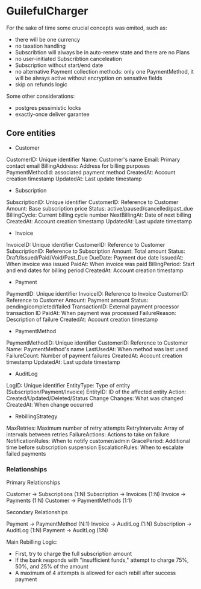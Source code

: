 # GuilefulCharger

For the sake of time some crucial concepts was omited, such as:
- there will be one currency
- no taxation handling
- Subscribtion will always be in auto-renew state and there are no Plans
- no user-initiated Subscribtion canceleation
- Subscription without start/end date
- no alternative Payment collection methods: only one PaymentMethod, it will be always active without encryption on sensative fields
- skip on refunds logic

Some other considerations:

* postgres pessimistic locks
* exactly-once deliver garantee

## Core entities

- Customer

CustomerID: Unique identifier
Name: Customer's name
Email: Primary contact email
BillingAddress: Address for billing purposes
PaymentMethodId: associated payment method
CreatedAt: Account creation timestamp
UpdatedAt: Last update timestamp

- Subscription

SubscriptionID: Unique identifier
CustomerID: Reference to Customer
Amount: Base subscription price
Status: active/paused/cancelled/past_due
BillingCycle: Current billing cycle number
NextBillingAt: Date of next billing
CreatedAt: Account creation timestamp
UpdatedAt: Last update timestamp

- Invoice

InvoiceID: Unique identifier
CustomerID: Reference to Customer
SubscriptionID: Reference to Subscription
Amount: Total amount
Status: Draft/Issued/Paid/Void/Past_Due
DueDate: Payment due date
IssuedAt: When invoice was issued
PaidAt: When invoice was paid
BillingPeriod: Start and end dates for billing period
CreatedAt: Account creation timestamp

- Payment

PaymentID: Unique identifier
InvoiceID: Reference to Invoice
CustomerID: Reference to Customer
Amount: Payment amount
Status: pending/completed/failed
TransactionID: External payment processor transaction ID
PaidAt: When payment was processed
FailureReason: Description of failure
CreatedAt: Account creation timestamp

- PaymentMethod

PaymentMethodID: Unique identifier
CustomerID: Reference to Customer
Name: PaymentMethod's name
LastUsedAt: When method was last used
FailureCount: Number of payment failures
CreatedAt: Account creation timestamp
UpdatedAt: Last update timestamp

- AuditLog

LogID: Unique identifier
EntityType: Type of entity (Subscription/Payment/Invoice)
EntityID: ID of the affected entity
Action: Created/Updated/Deleted/Status Change
Changes: What was changed
CreatedAt: When change occurred

- RebillingStrategy

MaxRetries: Maximum number of retry attempts
RetryIntervals: Array of intervals between retries
FailureActions: Actions to take on failure
NotificationRules: When to notify customer/admin
GracePeriod: Additional time before subscription suspension
EscalationRules: When to escalate failed payments

### Relationships
Primary Relationships

Customer -> Subscriptions (1:N)
Subscription -> Invoices (1:N)
Invoice -> Payments (1:N)
Customer -> PaymentMethods (1:1)

Secondary Relationships

Payment -> PaymentMethod (N:1)
Invoice -> AuditLog (1:N)
Subscription -> AuditLog (1:N)
Payment -> AuditLog (1:N)


Main Rebilling Logic:
* First, try to charge the full subscription amount
* If the bank responds with "insufficient funds," attempt to charge 75%, 50%, and 25% of the amount
* A maximum of 4 attempts is allowed for each rebill after success payment

